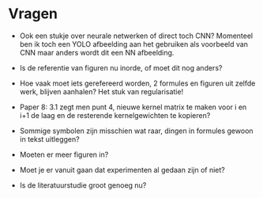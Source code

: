 # Vragen
- Ook een stukje over neurale netwerken of direct toch CNN? Momenteel ben ik toch een YOLO afbeelding aan het gebruiken als voorbeeld van CNN maar anders wordt dit een NN afbeelding.

- Is de referentie van figuren nu inorde, of moet dit nog anders?

- Hoe vaak moet iets gerefereerd worden, 2 formules en figuren uit zelfde werk, blijven aanhalen? Het stuk van regularisatie!

- Paper 8: 3.1 zegt men punt 4, nieuwe kernel matrix te maken voor i en i+1 de laag en de resterende kernelgewichten te kopieren?

- Sommige symbolen zijn misschien wat raar, dingen in formules gewoon in tekst uitleggen?

- Moeten er meer figuren in?

- Moet je er vanuit gaan dat experimenten al gedaan zijn of niet?

- Is de literatuurstudie groot genoeg nu?

  

  
